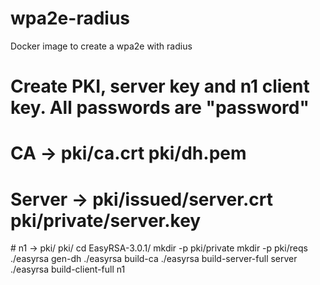 # wpa2e-radius
Docker image to create a wpa2e with radius

# Create PKI, server key and n1 client key. All passwords are "password"
# CA -> pki/ca.crt pki/dh.pem
# Server -> pki/issued/server.crt pki/private/server.key
# n1 -> pki/  pki/
cd EasyRSA-3.0.1/
mkdir -p pki/private
mkdir -p pki/reqs
./easyrsa gen-dh
./easyrsa build-ca
./easyrsa build-server-full server
./easyrsa build-client-full n1
